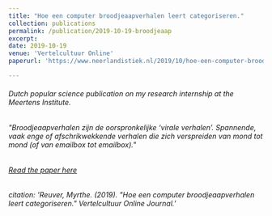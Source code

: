 ```yaml
---
title: "Hoe een computer broodjeaapverhalen leert categoriseren."
collection: publications
permalink: /publication/2019-10-19-broodjeaap
excerpt: 
date: 2019-10-19
venue: 'Vertelcultuur Online'
paperurl: 'https://www.neerlandistiek.nl/2019/10/hoe-een-computer-broodjeaapverhalen-leert-categoriseren/'

---
```


###### Dutch popular science publication on my research internship at the Meertens Institute.

###### "Broodjeaapverhalen zijn de oorspronkelijke ‘virale verhalen’. Spannende, vaak enge of afschrikwekkende verhalen die zich verspreiden van mond tot mond (of van emailbox tot emailbox)."

###### [Read the paper here](https://www.neerlandistiek.nl/2019/10/hoe-een-computer-broodjeaapverhalen-leert-categoriseren/)

###### citation: 'Reuver, Myrthe. (2019). &quot;Hoe een computer broodjeaapverhalen leert categoriseren.&quot; <i>Vertelcultuur Online Journal</i>.'
